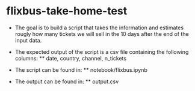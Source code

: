 # flixbus-take-home-test

* The goal is to build a script that takes the information and estimates rougly how many tickets we will sell in the 10 days after the end of the input data.

* The expected output of the script is a csv file containing the following columns:
	** date, country, channel, n_tickets

* The script can be found in:
	** notebook/flixbus.ipynb

* The output can be found in:
	** output.csv

